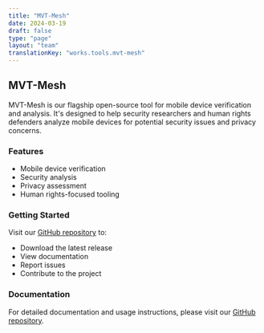 ```yaml
---
title: "MVT-Mesh"
date: 2024-03-19
draft: false
type: "page"
layout: "team"
translationKey: "works.tools.mvt-mesh"
---
```


## MVT-Mesh

MVT-Mesh is our flagship open-source tool for mobile device verification and analysis. It's designed to help security researchers and human rights defenders analyze mobile devices for potential security issues and privacy concerns.

### Features
- Mobile device verification
- Security analysis
- Privacy assessment
- Human rights-focused tooling

### Getting Started
Visit our [GitHub repository](https://github.com/BARGHEST-ngo/mvt-mesh) to:
- Download the latest release
- View documentation
- Report issues
- Contribute to the project

### Documentation
For detailed documentation and usage instructions, please visit our [GitHub repository](https://github.com/BARGHEST-ngo/mvt-mesh). 
